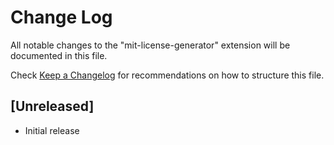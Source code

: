 # Change Log

All notable changes to the "mit-license-generator" extension will be documented in this file.

Check [Keep a Changelog](http://keepachangelog.com/) for recommendations on how to structure this file.

## [Unreleased]

- Initial release